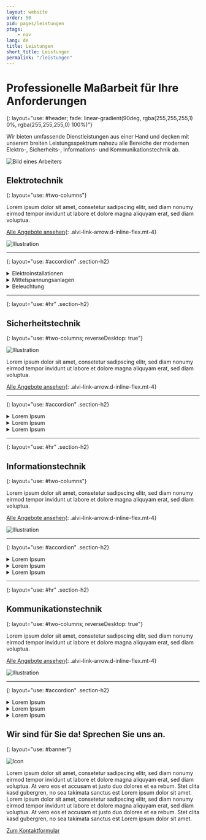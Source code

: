 ```yaml
---
layout: website
order: 50
pid: pages/leistungen
ptags:
    - nav
lang: de
title: Leistungen
short_title: Leistungen
permalink: "/leistungen"
---
```


# Professionelle Maßarbeit für Ihre Anforderungen
{: layout="use: #header; fade: linear-gradient(90deg, rgba(255,255,255,1) 0%, rgba(255,255,255,0) 100%)"}

Wir bieten umfassende Dienstleistungen aus einer Hand und decken mit unserem breiten Leistungsspektrum nahezu alle Bereiche der modernen Elektro-, Sicherheits-, Informations- und Kommunikationstechnik ab.

![Bild eines Arbeiters](https://assets.volkmann.dev/alvi/construction.jpg)

## Elektrotechnik
{: layout="use: #two-columns"}

Lorem ipsum dolor sit amet, consetetur sadipscing elitr, sed diam nonumy eirmod tempor invidunt ut labore et dolore magna aliquyam erat, sed diam voluptua.

[Alle Angebote ansehen](#){: .alvi-link-arrow.d-inline-flex.mt-4}

![Illustration](https://assets.volkmann.dev/alvi/elektrotechnik.png)

---
{: layout="use: #accordion" .section-h2}

<details>
    <summary>Elektroinstallationen</summary>
    <div>
        <p>Lorem ipsum dolor sit amet, consetetur sadipscing elitr, sed diam nonumy eirmod tempor invidunt ut labore et dolore magna aliquyam erat.</p>
    </div>
</details>

<details>
    <summary>Mittelspannungsanlagen</summary>
    <div class="container">
        <div class="row">
            <div class=":: col-12 mb-2 :md: col-4 :lg: col-2">
                <img src="https://assets.volkmann.dev/alvi/hochspannung.png" alt="Achtung Hochspannung!">
            </div>
            <div class=":: col-12 :md: col-8 :lg: col-10">
                <p>Mittelspannungsanlagen sind wichtige Knotenpunkte der elektrischen Infrastruktur und dienen der Transformation sowie Verteilung der elektrischen Energie auf unterschiedliche Abnehmer. Insbesondere Verbraucher mit einem hohen Energiebedarf, wie Industrieanlagen, Krankenhäuser oder Schwimmbäder, profitieren von einem direkten Anschluss an das Mittelspannungsnetz und damit einer hohen Energieverfügbarkeit sowie zuverlässigen Stromversorgung. Dabei ist die alleinige Umsetzung der gesetzlichen Bau- und Sicherheitsvorschriften häufig noch nicht ausreichend, um eine zufriedenstellende Lösung zu erzielen. Zusätzlich müssen die individuellen Gegebenheiten und Bedürfnisse berücksichtigt werden. ALVI verfügt über das nötige Fachwissen sowie die Erfahrung und unterstützt Sie bei der Planung und Umsetzung Ihrer Mittelspannungsanlage. Gemeinsam realisieren wir die optimale Lösung und berücksichtigen dabei einen nachhaltigen sowie zukunftsorientierten Ansatz.</p>
            </div>
        </div>
    </div>
</details>

<details>
    <summary>Beleuchtung</summary>
    <div>
        <p>Lorem ipsum dolor sit amet, consetetur sadipscing elitr, sed diam nonumy eirmod tempor invidunt ut labore et dolore magna aliquyam erat.</p>
    </div>
</details>

---
{: layout="use: #hr" .section-h2}

## Sicherheitstechnik
{: layout="use: #two-columns; reverseDesktop: true"}

![Illustration](https://assets.volkmann.dev/alvi/sicherheitstechnik.png)

Lorem ipsum dolor sit amet, consetetur sadipscing elitr, sed diam nonumy eirmod tempor invidunt ut labore et dolore magna aliquyam erat, sed diam voluptua.

[Alle Angebote ansehen](#){: .alvi-link-arrow.d-inline-flex.mt-4}

---
{: layout="use: #accordion" .section-h2}

<details>
    <summary>Lorem Ipsum</summary>
    <div>
        <p>Lorem ipsum dolor sit amet, consetetur sadipscing elitr, sed diam nonumy eirmod tempor invidunt ut labore et dolore magna aliquyam erat.</p>
    </div>
</details>

<details>
    <summary>Lorem Ipsum</summary>
    <div>
        <p>Lorem ipsum dolor sit amet, consetetur sadipscing elitr, sed diam nonumy eirmod tempor invidunt ut labore et dolore magna aliquyam erat.</p>
    </div>
</details>

<details>
    <summary>Lorem Ipsum</summary>
    <div>
        <p>Lorem ipsum dolor sit amet, consetetur sadipscing elitr, sed diam nonumy eirmod tempor invidunt ut labore et dolore magna aliquyam erat.</p>
    </div>
</details>

---
{: layout="use: #hr" .section-h2}

## Informationstechnik
{: layout="use: #two-columns"}

Lorem ipsum dolor sit amet, consetetur sadipscing elitr, sed diam nonumy eirmod tempor invidunt ut labore et dolore magna aliquyam erat, sed diam voluptua.

[Alle Angebote ansehen](#){: .alvi-link-arrow.d-inline-flex.mt-4}

![Illustration](https://assets.volkmann.dev/alvi/it.png)

---
{: layout="use: #accordion" .section-h2}

<details>
    <summary>Lorem Ipsum</summary>
    <div>
        <p>Lorem ipsum dolor sit amet, consetetur sadipscing elitr, sed diam nonumy eirmod tempor invidunt ut labore et dolore magna aliquyam erat.</p>
    </div>
</details>

<details>
    <summary>Lorem Ipsum</summary>
    <div>
        <p>Lorem ipsum dolor sit amet, consetetur sadipscing elitr, sed diam nonumy eirmod tempor invidunt ut labore et dolore magna aliquyam erat.</p>
    </div>
</details>

<details>
    <summary>Lorem Ipsum</summary>
    <div>
        <p>Lorem ipsum dolor sit amet, consetetur sadipscing elitr, sed diam nonumy eirmod tempor invidunt ut labore et dolore magna aliquyam erat.</p>
    </div>
</details>

---
{: layout="use: #hr" .section-h2}

## Kommunikationstechnik
{: layout="use: #two-columns; reverseDesktop: true"}

Lorem ipsum dolor sit amet, consetetur sadipscing elitr, sed diam nonumy eirmod tempor invidunt ut labore et dolore magna aliquyam erat, sed diam voluptua.

[Alle Angebote ansehen](#){: .alvi-link-arrow.d-inline-flex.mt-4}

![Illustration](https://assets.volkmann.dev/alvi/it.png)

---
{: layout="use: #accordion" .section-h2}

<details>
    <summary>Lorem Ipsum</summary>
    <div>
        <p>Lorem ipsum dolor sit amet, consetetur sadipscing elitr, sed diam nonumy eirmod tempor invidunt ut labore et dolore magna aliquyam erat.</p>
    </div>
</details>

<details>
    <summary>Lorem Ipsum</summary>
    <div>
        <p>Lorem ipsum dolor sit amet, consetetur sadipscing elitr, sed diam nonumy eirmod tempor invidunt ut labore et dolore magna aliquyam erat.</p>
    </div>
</details>

<details>
    <summary>Lorem Ipsum</summary>
    <div>
        <p>Lorem ipsum dolor sit amet, consetetur sadipscing elitr, sed diam nonumy eirmod tempor invidunt ut labore et dolore magna aliquyam erat.</p>
    </div>
</details>

## Wir sind für Sie da! Sprechen Sie uns an.
{: layout="use: #banner"}

![Icon](https://assets.volkmann.dev/alvi/degree-white.png)

Lorem ipsum dolor sit amet, consetetur sadipscing elitr, sed diam nonumy eirmod tempor invidunt ut labore et dolore magna aliquyam erat, sed diam voluptua. At vero eos et accusam et justo duo dolores et ea rebum. Stet clita kasd gubergren, no sea takimata sanctus est Lorem ipsum dolor sit amet. Lorem ipsum dolor sit amet, consetetur sadipscing elitr, sed diam nonumy eirmod tempor invidunt ut labore et dolore magna aliquyam erat, sed diam voluptua. At vero eos et accusam et justo duo dolores et ea rebum. Stet clita kasd gubergren, no sea takimata sanctus est Lorem ipsum dolor sit amet.

[Zum Kontaktformular](#)


